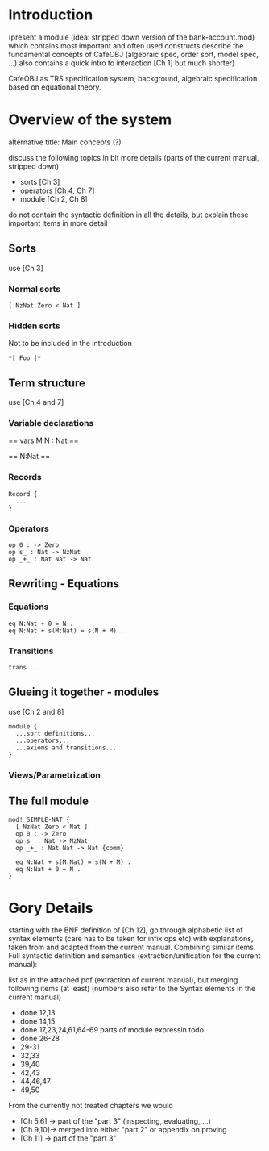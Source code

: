 Introduction
============

(present a module (idea: stripped down version of the bank-account.mod)
which contains most important and often used constructs
describe the fundamental concepts of CafeOBJ 
(algebraic spec, order sort, model spec, ...)
also contains a quick intro to interaction [Ch 1] but much shorter)

CafeOBJ as TRS specification system, background, algebraic specification
based on equational theory. 

Overview of the system
======================

alternative title: Main concepts (?)

discuss the following topics in bit more details (parts of the
current manual, stripped down)

- sorts [Ch 3]
- operators [Ch 4, Ch 7]
- module [Ch 2, Ch 8]

do not contain the syntactic definition in all the details,
but explain these important items in more detail

Sorts
-----

use [Ch 3]

### Normal sorts ###

~~~
[ NzNat Zero < Nat ]
~~~

### Hidden sorts ###

Not to be included in the introduction

~~~
*[ Foo ]*
~~~

Term structure
--------------

use [Ch 4 and 7]

### Variable declarations ###

== vars M N : Nat ==

== N:Nat ==

### Records ###

~~~~
Record {
  ...
}
~~~~

### Operators ###

~~~
op 0 : -> Zero
op s_ : Nat -> NzNat
op _+_ : Nat Nat -> Nat
~~~

Rewriting - Equations
---------------------

### Equations ###

~~~
eq N:Nat + 0 = N .
eq N:Nat + s(M:Nat) = s(N + M) .
~~~

### Transitions ###

~~~
trans ...
~~~

Glueing it together - modules
-----------------------------

use [Ch 2 and 8]

~~~
module {
  ...sort definitions...
  ...operators...
  ...axioms and transitions...
}
~~~

### Views/Parametrization ###


The full module
---------------
~~~ {#mycode .cafeobj .numberLines startFrom="10"}
mod! SIMPLE-NAT {
  [ NzNat Zero < Nat ]
  op 0 : -> Zero
  op s_ : Nat -> NzNat
  op _+_ : Nat Nat -> Nat {comm}
  
  eq N:Nat + s(M:Nat) = s(N + M) .
  eq N:Nat + 0 = N . 
}
~~~~~~~~~~~~~~~~~~~~~~~~~~~~~~~~~~~~~~~~~~~~~~~~~~~~

Gory Details
============

starting with the BNF definition of [Ch 12], go through
alphabetic list of syntax elements (care has to be taken for
infix ops etc) with explanations, taken from and adapted from
the current manual. Combining similar items. 
Full syntactic definition and semantics
(extraction/unification for the current manual):

list as in the attached pdf (extraction of current manual), but
merging following items (at least) (numbers also refer to the
Syntax elements in the current manual)

  - done 12,13
  - done 14,15
  - done 17,23,24,61,64-69 parts of module expressin todo
  - done 26-28
  - 29-31
  - 32,33
  - 39,40
  - 42,43
  - 44,46,47
  - 49,50

From the currently not treated chapters we would

- [Ch 5,6] -> part of the "part 3" (inspecting, evaluating, ...)
- [Ch 9,10]-> merged into either "part 2" or appendix on proving
- [Ch 11] -> part of the "part 3"
